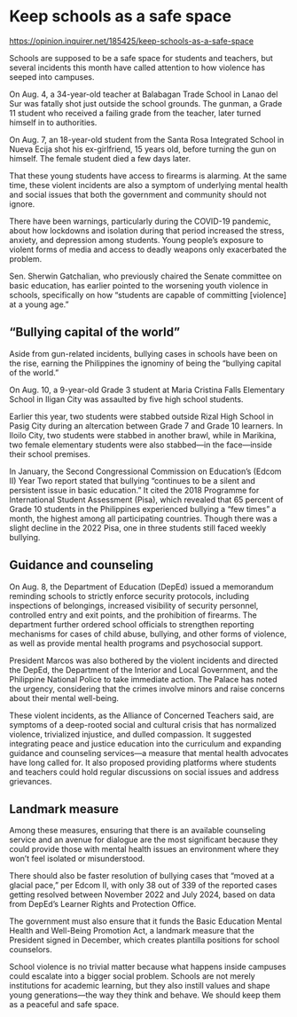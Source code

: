 # Keep schools as a safe space

https://opinion.inquirer.net/185425/keep-schools-as-a-safe-space



Schools are supposed to be a safe space for students and teachers, but several incidents this month have called attention to how violence has seeped into campuses.

On Aug. 4, a 34-year-old teacher at Balabagan Trade School in Lanao del Sur was fatally shot just outside the school grounds. The gunman, a Grade 11 student who received a failing grade from the teacher, later turned himself in to authorities.

On Aug. 7, an 18-year-old student from the Santa Rosa Integrated School in Nueva Ecija shot his ex-girlfriend, 15 years old, before turning the gun on himself. The female student died a few days later.

That these young students have access to firearms is alarming. At the same time, these violent incidents are also a symptom of underlying mental health and social issues that both the government and community should not ignore.

There have been warnings, particularly during the COVID-19 pandemic, about how lockdowns and isolation during that period increased the stress, anxiety, and depression among students. Young people’s exposure to violent forms of media and access to deadly weapons only exacerbated the problem.

Sen. Sherwin Gatchalian, who previously chaired the Senate committee on basic education, has earlier pointed to the worsening youth violence in schools, specifically on how “students are capable of committing [violence] at a young age.”



##  “Bullying capital of the world”



Aside from gun-related incidents, bullying cases in schools have been on the rise, earning the Philippines the ignominy of being the “bullying capital of the world.”

On Aug. 10, a 9-year-old Grade 3 student at Maria Cristina Falls Elementary School in Iligan City was assaulted by five high school students.

Earlier this year, two students were stabbed outside Rizal High School in Pasig City during an altercation between Grade 7 and Grade 10 learners. In Iloilo City, two students were stabbed in another brawl, while in Marikina, two female elementary students were also stabbed—in the face—inside their school premises.

In January, the Second Congressional Commission on Education’s (Edcom II) Year Two report stated that bullying “continues to be a silent and persistent issue in basic education.” It cited the 2018 Programme for International Student Assessment (Pisa), which revealed that 65 percent of Grade 10 students in the Philippines experienced bullying a “few times” a month, the highest among all participating countries. Though there was a slight decline in the 2022 Pisa, one in three students still faced weekly bullying.



##  Guidance and counseling



On Aug. 8, the Department of Education (DepEd) issued a memorandum reminding schools to strictly enforce security protocols, including inspections of belongings, increased visibility of security personnel, controlled entry and exit points, and the prohibition of firearms. The department further ordered school officials to strengthen reporting mechanisms for cases of child abuse, bullying, and other forms of violence, as well as provide mental health programs and psychosocial support.

President Marcos was also bothered by the violent incidents and directed the DepEd, the Department of the Interior and Local Government, and the Philippine National Police to take immediate action. The Palace has noted the urgency, considering that the crimes involve minors and raise concerns about their mental well-being.

These violent incidents, as the Alliance of Concerned Teachers said, are symptoms of a deep-rooted social and cultural crisis that has normalized violence, trivialized injustice, and dulled compassion. It suggested integrating peace and justice education into the curriculum and expanding guidance and counseling services—a measure that mental health advocates have long called for. It also proposed providing platforms where students and teachers could hold regular discussions on social issues and address grievances.



##  Landmark measure



Among these measures, ensuring that there is an available counseling service and an avenue for dialogue are the most significant because they could provide those with mental health issues an environment where they won’t feel isolated or misunderstood.

There should also be faster resolution of bullying cases that “moved at a glacial pace,” per Edcom II, with only 38 out of 339 of the reported cases getting resolved between November 2022 and July 2024, based on data from DepEd’s Learner Rights and Protection Office.

The government must also ensure that it funds the Basic Education Mental Health and Well-Being Promotion Act, a landmark measure that the President signed in December, which creates plantilla positions for school counselors.

School violence is no trivial matter because what happens inside campuses could escalate into a bigger social problem. Schools are not merely institutions for academic learning, but they also instill values and shape young generations—the way they think and behave. We should keep them as a peaceful and safe space.